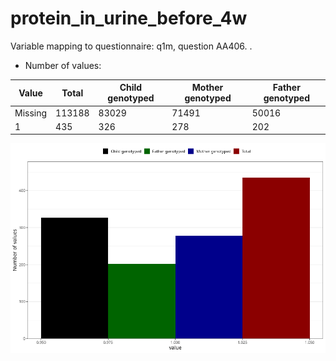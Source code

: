 # protein_in_urine_before_4w
Variable mapping to questionnaire: q1m, question AA406.
.
- Number of values:

| Value | Total | Child genotyped | Mother genotyped | Father genotyped |
| ----- | ----- | --------------- | ---------------- | ---------------- |
| Missing | 113188 | 83029 | 71491 | 50016 |
| 1 | 435 | 326 | 278 |202 |



![](protein_in_urine_before_4w_n.png)




